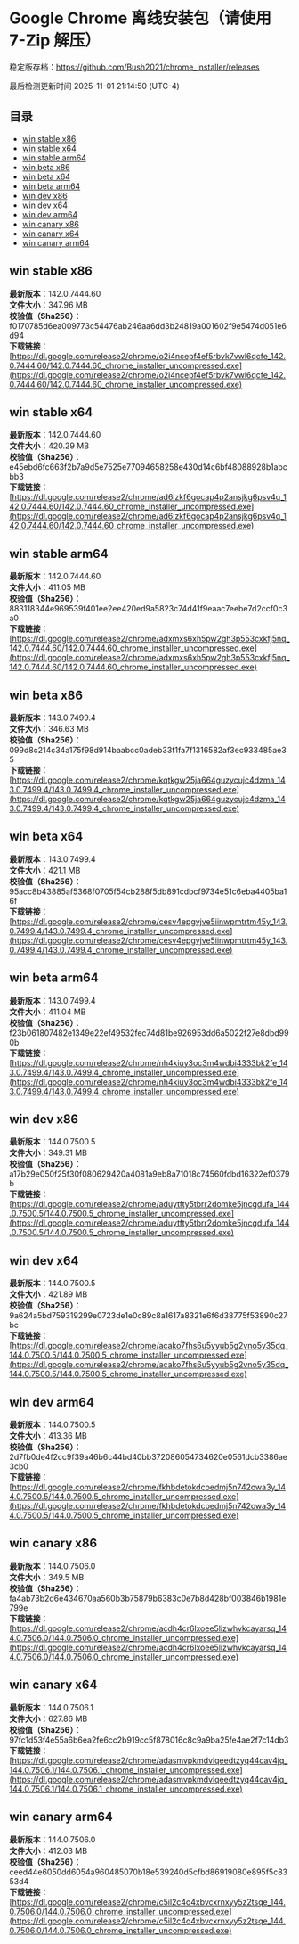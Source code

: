 # Google Chrome 离线安装包（请使用 7-Zip 解压）
稳定版存档：<https://github.com/Bush2021/chrome_installer/releases>

最后检测更新时间
2025-11-01 21:14:50 (UTC-4)

## 目录
* [win stable x86](https://github.com/Bush2021/chrome_installer?tab=readme-ov-file#win-stable-x86)
* [win stable x64](https://github.com/Bush2021/chrome_installer?tab=readme-ov-file#win-stable-x64)
* [win stable arm64](https://github.com/Bush2021/chrome_installer?tab=readme-ov-file#win-stable-arm64)
* [win beta x86](https://github.com/Bush2021/chrome_installer?tab=readme-ov-file#win-beta-x86)
* [win beta x64](https://github.com/Bush2021/chrome_installer?tab=readme-ov-file#win-beta-x64)
* [win beta arm64](https://github.com/Bush2021/chrome_installer?tab=readme-ov-file#win-beta-arm64)
* [win dev x86](https://github.com/Bush2021/chrome_installer?tab=readme-ov-file#win-dev-x86)
* [win dev x64](https://github.com/Bush2021/chrome_installer?tab=readme-ov-file#win-dev-x64)
* [win dev arm64](https://github.com/Bush2021/chrome_installer?tab=readme-ov-file#win-dev-arm64)
* [win canary x86](https://github.com/Bush2021/chrome_installer?tab=readme-ov-file#win-canary-x86)
* [win canary x64](https://github.com/Bush2021/chrome_installer?tab=readme-ov-file#win-canary-x64)
* [win canary arm64](https://github.com/Bush2021/chrome_installer?tab=readme-ov-file#win-canary-arm64)

## win stable x86
**最新版本**：142.0.7444.60  
**文件大小**：347.96 MB  
**校验值（Sha256）**：f0170785d6ea009773c54476ab246aa6dd3b24819a001602f9e5474d051e6d94  
**下载链接**：[https://dl.google.com/release2/chrome/o2i4ncepf4ef5rbvk7vwl6qcfe_142.0.7444.60/142.0.7444.60_chrome_installer_uncompressed.exe](https://dl.google.com/release2/chrome/o2i4ncepf4ef5rbvk7vwl6qcfe_142.0.7444.60/142.0.7444.60_chrome_installer_uncompressed.exe)  

## win stable x64
**最新版本**：142.0.7444.60  
**文件大小**：420.29 MB  
**校验值（Sha256）**：e45ebd6fc663f2b7a9d5e7525e77094658258e430d14c6bf48088928b1abcbb3  
**下载链接**：[https://dl.google.com/release2/chrome/ad6izkf6gocap4p2ansjkg6psv4q_142.0.7444.60/142.0.7444.60_chrome_installer_uncompressed.exe](https://dl.google.com/release2/chrome/ad6izkf6gocap4p2ansjkg6psv4q_142.0.7444.60/142.0.7444.60_chrome_installer_uncompressed.exe)  

## win stable arm64
**最新版本**：142.0.7444.60  
**文件大小**：411.05 MB  
**校验值（Sha256）**：883118344e969539f401ee2ee420ed9a5823c74d41f9eaac7eebe7d2ccf0c3a0  
**下载链接**：[https://dl.google.com/release2/chrome/adxmxs6xh5pw2gh3p553cxkfj5nq_142.0.7444.60/142.0.7444.60_chrome_installer_uncompressed.exe](https://dl.google.com/release2/chrome/adxmxs6xh5pw2gh3p553cxkfj5nq_142.0.7444.60/142.0.7444.60_chrome_installer_uncompressed.exe)  

## win beta x86
**最新版本**：143.0.7499.4  
**文件大小**：346.63 MB  
**校验值（Sha256）**：099d8c214c34a175f98d914baabcc0adeb33f1fa7f1316582af3ec933485ae35  
**下载链接**：[https://dl.google.com/release2/chrome/kqtkgw25ja664guzycujc4dzma_143.0.7499.4/143.0.7499.4_chrome_installer_uncompressed.exe](https://dl.google.com/release2/chrome/kqtkgw25ja664guzycujc4dzma_143.0.7499.4/143.0.7499.4_chrome_installer_uncompressed.exe)  

## win beta x64
**最新版本**：143.0.7499.4  
**文件大小**：421.1 MB  
**校验值（Sha256）**：95acc8b43885af5368f0705f54cb288f5db891cdbcf9734e51c6eba4405ba16f  
**下载链接**：[https://dl.google.com/release2/chrome/cesv4epgvjve5iinwpmtrtm45y_143.0.7499.4/143.0.7499.4_chrome_installer_uncompressed.exe](https://dl.google.com/release2/chrome/cesv4epgvjve5iinwpmtrtm45y_143.0.7499.4/143.0.7499.4_chrome_installer_uncompressed.exe)  

## win beta arm64
**最新版本**：143.0.7499.4  
**文件大小**：411.04 MB  
**校验值（Sha256）**：f23b061807482e1349e22ef49532fec74d81be926953dd6a5022f27e8dbd990b  
**下载链接**：[https://dl.google.com/release2/chrome/nh4kiuy3oc3m4wdbi4333bk2fe_143.0.7499.4/143.0.7499.4_chrome_installer_uncompressed.exe](https://dl.google.com/release2/chrome/nh4kiuy3oc3m4wdbi4333bk2fe_143.0.7499.4/143.0.7499.4_chrome_installer_uncompressed.exe)  

## win dev x86
**最新版本**：144.0.7500.5  
**文件大小**：349.31 MB  
**校验值（Sha256）**：a17b29e050f25f30f080629420a4081a9eb8a71018c74560fdbd16322ef0379b  
**下载链接**：[https://dl.google.com/release2/chrome/aduytfty5tbrr2domke5jncgdufa_144.0.7500.5/144.0.7500.5_chrome_installer_uncompressed.exe](https://dl.google.com/release2/chrome/aduytfty5tbrr2domke5jncgdufa_144.0.7500.5/144.0.7500.5_chrome_installer_uncompressed.exe)  

## win dev x64
**最新版本**：144.0.7500.5  
**文件大小**：421.89 MB  
**校验值（Sha256）**：9a624a5bd759319299e0723de1e0c89c8a1617a8321e6f6d38775f53890c27bc  
**下载链接**：[https://dl.google.com/release2/chrome/acako7fhs6u5yyub5g2vno5y35dq_144.0.7500.5/144.0.7500.5_chrome_installer_uncompressed.exe](https://dl.google.com/release2/chrome/acako7fhs6u5yyub5g2vno5y35dq_144.0.7500.5/144.0.7500.5_chrome_installer_uncompressed.exe)  

## win dev arm64
**最新版本**：144.0.7500.5  
**文件大小**：413.36 MB  
**校验值（Sha256）**：2d7fb0de4f2cc9f39a46b6c44bd40bb372086054734620e0561dcb3386ae3cb0  
**下载链接**：[https://dl.google.com/release2/chrome/fkhbdetokdcoedmj5n742owa3y_144.0.7500.5/144.0.7500.5_chrome_installer_uncompressed.exe](https://dl.google.com/release2/chrome/fkhbdetokdcoedmj5n742owa3y_144.0.7500.5/144.0.7500.5_chrome_installer_uncompressed.exe)  

## win canary x86
**最新版本**：144.0.7506.0  
**文件大小**：349.5 MB  
**校验值（Sha256）**：fa4ab73b2d6e434670aa560b3b75879b6383c0e7b8d428bf003846b1981e799e  
**下载链接**：[https://dl.google.com/release2/chrome/acdh4cr6lxoee5lizwhvkcayarsq_144.0.7506.0/144.0.7506.0_chrome_installer_uncompressed.exe](https://dl.google.com/release2/chrome/acdh4cr6lxoee5lizwhvkcayarsq_144.0.7506.0/144.0.7506.0_chrome_installer_uncompressed.exe)  

## win canary x64
**最新版本**：144.0.7506.1  
**文件大小**：627.86 MB  
**校验值（Sha256）**：97fc1d53f4e55a6b6ea2fe6cc2b919cc5f878016c8c9a9ba25fe4ae2f7c14db3  
**下载链接**：[https://dl.google.com/release2/chrome/adasmvpkmdvlqeedtzyq44cav4jq_144.0.7506.1/144.0.7506.1_chrome_installer_uncompressed.exe](https://dl.google.com/release2/chrome/adasmvpkmdvlqeedtzyq44cav4jq_144.0.7506.1/144.0.7506.1_chrome_installer_uncompressed.exe)  

## win canary arm64
**最新版本**：144.0.7506.0  
**文件大小**：412.03 MB  
**校验值（Sha256）**：ceed44e6050dd6054a960485070b18e539240d5cfbd86919080e895f5c8353d4  
**下载链接**：[https://dl.google.com/release2/chrome/c5il2c4o4xbvcxrnxyy5z2tsqe_144.0.7506.0/144.0.7506.0_chrome_installer_uncompressed.exe](https://dl.google.com/release2/chrome/c5il2c4o4xbvcxrnxyy5z2tsqe_144.0.7506.0/144.0.7506.0_chrome_installer_uncompressed.exe)  

